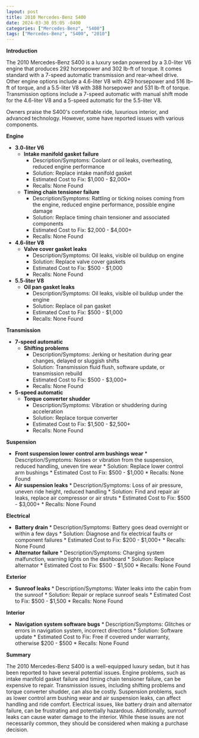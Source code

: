 ```yaml
---
layout: post
title: 2010 Mercedes-Benz S400
date: 2024-03-30 05:05 -0400
categories: ["Mercedes-Benz", "S400"]
tags: ["Mercedes-Benz", "S400", "2010"]
---
```

**Introduction**

The 2010 Mercedes-Benz S400 is a luxury sedan powered by a 3.0-liter V6 engine that produces 292 horsepower and 302 lb-ft of torque. It comes standard with a 7-speed automatic transmission and rear-wheel drive. Other engine options include a 4.6-liter V8 with 429 horsepower and 516 lb-ft of torque, and a 5.5-liter V8 with 388 horsepower and 531 lb-ft of torque. Transmission options include a 7-speed automatic with manual shift mode for the 4.6-liter V8 and a 5-speed automatic for the 5.5-liter V8.

Owners praise the S400's comfortable ride, luxurious interior, and advanced technology. However, some have reported issues with various components.

**Engine**
* **3.0-liter V6**
    * **Intake manifold gasket failure**
        * Description/Symptoms: Coolant or oil leaks, overheating, reduced engine performance
        * Solution: Replace intake manifold gasket
        * Estimated Cost to Fix: $1,000 - $2,000+
        * Recalls: None Found
    * **Timing chain tensioner failure**
        * Description/Symptoms: Rattling or ticking noises coming from the engine, reduced engine performance, possible engine damage
        * Solution: Replace timing chain tensioner and associated components
        * Estimated Cost to Fix: $2,000 - $4,000+
        * Recalls: None Found
* **4.6-liter V8**
    * **Valve cover gasket leaks**
        * Description/Symptoms: Oil leaks, visible oil buildup on engine
        * Solution: Replace valve cover gaskets
        * Estimated Cost to Fix: $500 - $1,000
        * Recalls: None Found
* **5.5-liter V8**
    * **Oil pan gasket leaks**
        * Description/Symptoms: Oil leaks, visible oil buildup under the engine
        * Solution: Replace oil pan gasket
        * Estimated Cost to Fix: $500 - $1,000
        * Recalls: None Found

**Transmission**
* **7-speed automatic**
    * **Shifting problems**
        * Description/Symptoms: Jerking or hesitation during gear changes, delayed or sluggish shifts
        * Solution: Transmission fluid flush, software update, or transmission rebuild
        * Estimated Cost to Fix: $500 - $3,000+
        * Recalls: None Found
* **5-speed automatic**
    * **Torque converter shudder**
        * Description/Symptoms: Vibration or shuddering during acceleration
        * Solution: Replace torque converter
        * Estimated Cost to Fix: $1,500 - $2,500+
        * Recalls: None Found

**Suspension**
* **Front suspension lower control arm bushings wear**
        * Description/Symptoms: Noises or vibration from the suspension, reduced handling, uneven tire wear
        * Solution: Replace lower control arm bushings
        * Estimated Cost to Fix: $500 - $1,000
        * Recalls: None Found
* **Air suspension leaks**
        * Description/Symptoms: Loss of air pressure, uneven ride height, reduced handling
        * Solution: Find and repair air leaks, replace air compressor or air struts
        * Estimated Cost to Fix: $500 - $3,000+
        * Recalls: None Found

**Electrical**
* **Battery drain**
        * Description/Symptoms: Battery goes dead overnight or within a few days
        * Solution: Diagnose and fix electrical faults or component failures
        * Estimated Cost to Fix: $200 - $1,000+
        * Recalls: None Found
* **Alternator failure**
        * Description/Symptoms: Charging system malfunction, warning lights on the dashboard
        * Solution: Replace alternator
        * Estimated Cost to Fix: $500 - $1,500
        * Recalls: None Found

**Exterior**
* **Sunroof leaks**
        * Description/Symptoms: Water leaks into the cabin from the sunroof
        * Solution: Repair or replace sunroof seals
        * Estimated Cost to Fix: $500 - $1,500
        * Recalls: None Found

**Interior**
* **Navigation system software bugs**
        * Description/Symptoms: Glitches or errors in navigation system, incorrect directions
        * Solution: Software update
        * Estimated Cost to Fix: Free if covered under warranty, otherwise $200 - $500
        * Recalls: None Found

**Summary**

The 2010 Mercedes-Benz S400 is a well-equipped luxury sedan, but it has been reported to have several potential issues. Engine problems, such as intake manifold gasket failure and timing chain tensioner failure, can be expensive to repair. Transmission issues, including shifting problems and torque converter shudder, can also be costly. Suspension problems, such as lower control arm bushing wear and air suspension leaks, can affect handling and ride comfort. Electrical issues, like battery drain and alternator failure, can be frustrating and potentially hazardous. Additionally, sunroof leaks can cause water damage to the interior. While these issues are not necessarily common, they should be considered when making a purchase decision.
